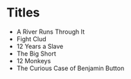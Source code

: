 # Titles

* A River Runs Through It
* Fight Clud
* 12 Years a Slave
* The Big Short
* 12 Monkeys
* The Curious Case of Benjamin Button


